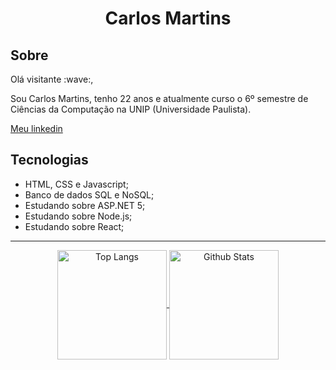 
<h1 align="center">Carlos Martins</h1>
<h2>Sobre</h2>
<p>Olá visitante :wave:,
 
Sou Carlos Martins, tenho 22 anos e atualmente curso o 6º semestre de Ciências da Computação na UNIP (Universidade Paulista).</p>
<p><a href=https://www.linkedin.com/in/CarlosMartinsOliveira>Meu linkedin</a></p>

<h2>Tecnologias</h2>

<ul>
<li>HTML, CSS e Javascript;</li>
<li>Banco de dados SQL e NoSQL;</li>
<li>Estudando sobre ASP.NET 5;</li>
<li>Estudando sobre Node.js;</li>
<li>Estudando sobre React;</li>
</ul>
<hr>
<div align="center">
  <a href="https://github.com/CarlMartins">
    <img align="center" height="175" src="https://github-readme-stats.vercel.app/api/top-langs/?username=CarlMartins&layout=compact&show_icons=true&theme=vision-friendly-dark" alt="Top Langs" />
  </a>
  <a href="https://github.com/CarlMartins">
    <img align="center" height="175" src="https://github-readme-stats.vercel.app/api?username=CarlMartins&show_icons=true&count_private=true&theme=vision-friendly-dark" alt="Github Stats"/>
  </a>
</div>

    
    


<!--
**CarlMartins/CarlMartins** is a ✨ _special_ ✨ repository because its `README.md` (this file) appears on your GitHub profile.
